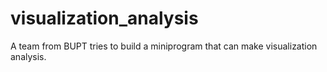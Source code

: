# visualization_analysis
A team from BUPT tries to build a miniprogram that can make visualization analysis.
